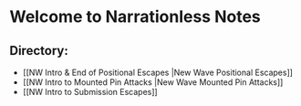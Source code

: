 # Welcome to Narrationless Notes

## Directory:
- [[NW Intro & End of Positional Escapes |New Wave Positional Escapes]]
- [[NW Intro to Mounted Pin Attacks |New Wave Mounted Pin Attacks]]
- [[NW Intro to Submission Escapes]]


